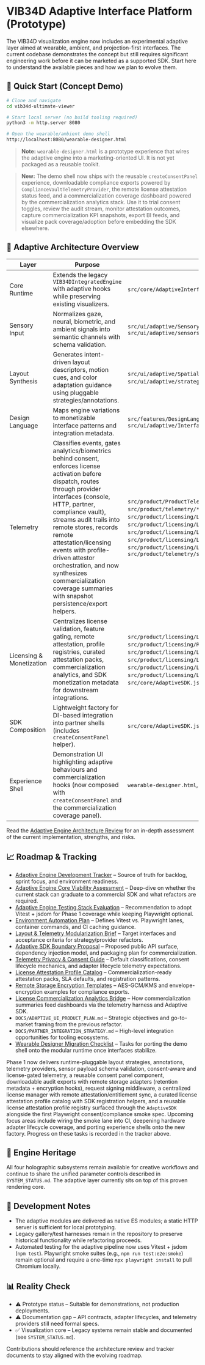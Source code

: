 # VIB34D Adaptive Interface Platform (Prototype)

The VIB34D visualization engine now includes an experimental adaptive layer aimed at wearable, ambient, and projection-first interfaces. The current codebase demonstrates the concept but still requires significant engineering work before it can be marketed as a supported SDK. Start here to understand the available pieces and how we plan to evolve them.

## 🚀 Quick Start (Concept Demo)

```bash
# Clone and navigate
cd vib34d-ultimate-viewer

# Start local server (no build tooling required)
python3 -m http.server 8080

# Open the wearable/ambient demo shell
http://localhost:8080/wearable-designer.html
```

> **Note:** `wearable-designer.html` is a prototype experience that wires the adaptive engine into a marketing-oriented UI. It is not yet packaged as a reusable toolkit.

> **New:** The demo shell now ships with the reusable `createConsentPanel` experience, downloadable compliance exports powered by `ComplianceVaultTelemetryProvider`, the remote license attestation status feed, and a commercialization coverage dashboard powered by the commercialization analytics stack. Use it to trial consent toggles, review the audit stream, monitor attestation outcomes, capture commercialization KPI snapshots, export BI feeds, and visualize pack coverage/adoption before embedding the SDK elsewhere.

## 🧠 Adaptive Architecture Overview

| Layer | Purpose | Key Files |
|-------|---------|-----------|
| Core Runtime | Extends the legacy `VIB34DIntegratedEngine` with adaptive hooks while preserving existing visualizers. | `src/core/AdaptiveInterfaceEngine.js` |
| Sensory Input | Normalizes gaze, neural, biometric, and ambient signals into semantic channels with schema validation. | `src/ui/adaptive/SensoryInputBridge.js`, `src/ui/adaptive/sensors/SensorSchemaRegistry.js` |
| Layout Synthesis | Generates intent-driven layout descriptors, motion cues, and color adaptation guidance using pluggable strategies/annotations. | `src/ui/adaptive/SpatialLayoutSynthesizer.js`, `src/ui/adaptive/strategies/*`, `src/ui/adaptive/annotations/*` |
| Design Language | Maps engine variations to monetizable interface patterns and integration metadata. | `src/features/DesignLanguageManager.js`, `src/ui/adaptive/InterfacePatternRegistry.js` |
| Telemetry | Classifies events, gates analytics/biometrics behind consent, enforces license activation before dispatch, routes through provider interfaces (console, HTTP, partner, compliance vault), streams audit trails into remote stores, records remote attestation/licensing events with profile-driven attestor orchestration, and now synthesizes commercialization coverage summaries with snapshot persistence/export helpers. | `src/product/ProductTelemetryHarness.js`, `src/product/telemetry/*`, `src/product/licensing/LicenseManager.js`, `src/product/licensing/LicenseAttestationProfileRegistry.js`, `src/product/licensing/LicenseAttestationProfileCatalog.js`, `src/product/licensing/LicenseCommercializationReporter.js`, `src/product/licensing/LicenseCommercializationSnapshotStore.js`, `src/product/telemetry/storage/RemoteStorageAdapters.js` |
| Licensing & Monetization | Centralizes license validation, feature gating, remote attestation, profile registries, curated attestation packs, commercialization analytics, and SDK monetization metadata for downstream integrations. | `src/product/licensing/LicenseManager.js`, `src/product/licensing/RemoteLicenseAttestor.js`, `src/product/licensing/LicenseAttestationProfileRegistry.js`, `src/product/licensing/LicenseAttestationProfileCatalog.js`, `src/product/licensing/LicenseCommercializationReporter.js`, `src/product/licensing/LicenseCommercializationSnapshotStore.js`, `src/core/AdaptiveSDK.js`, `types/adaptive-sdk.d.ts` |
| SDK Composition | Lightweight factory for DI-based integration into partner shells (includes `createConsentPanel` helper). | `src/core/AdaptiveSDK.js` |
| Experience Shell | Demonstration UI highlighting adaptive behaviours and commercialization hooks (now composed with `createConsentPanel` and the commercialization coverage panel). | `wearable-designer.html`, `src/ui/components/ConsentPanel.js` |

Read the [Adaptive Engine Architecture Review](DOCS/ADAPTIVE_ENGINE_ARCHITECTURE_REVIEW.md) for an in-depth assessment of the current implementation, strengths, and risks.

## 📈 Roadmap & Tracking

- [Adaptive Engine Development Tracker](PLANNING/ADAPTIVE_ENGINE_TRACKER.md) – Source of truth for backlog, sprint focus, and environment readiness.
- [Adaptive Engine Core Viability Assessment](DOCS/ADAPTIVE_ENGINE_CORE_ASSESSMENT.md) – Deep-dive on whether the current stack can graduate to a commercial SDK and what refactors are required.
- [Adaptive Engine Testing Stack Evaluation](DOCS/TESTING_STACK_EVALUATION.md) – Recommendation to adopt Vitest + jsdom for Phase 1 coverage while keeping Playwright optional.
- [Environment Automation Plan](PLANNING/ENVIRONMENT_AUTOMATION_PLAN.md) – Defines Vitest vs. Playwright lanes, container commands, and CI caching guidance.
- [Layout & Telemetry Modularization Brief](DOCS/LAYOUT_TELEMETRY_MODULARIZATION_BRIEF.md) – Target interfaces and acceptance criteria for strategy/provider refactors.
- [Adaptive SDK Boundary Proposal](DOCS/SDK_BOUNDARY_PROPOSAL.md) – Proposed public API surface, dependency injection model, and packaging plan for commercialization.
- [Telemetry Privacy & Consent Guide](DOCS/TELEMETRY_PRIVACY_AND_CONSENT_GUIDE.md) – Default classifications, consent lifecycle mechanics, and adapter lifecycle telemetry expectations.
- [License Attestation Profile Catalog](DOCS/LICENSE_ATTESTATION_PROFILE_CATALOG.md) – Commercialization-ready attestation packs, SLA defaults, and registration patterns.
- [Remote Storage Encryption Templates](DOCS/REMOTE_STORAGE_ENCRYPTION_TEMPLATES.md) – AES-GCM/KMS and envelope-encryption examples for compliance exports.
- [License Commercialization Analytics Bridge](DOCS/LICENSE_COMMERCIALIZATION_ANALYTICS.md) – How commercialization summaries feed dashboards via the telemetry harness and Adaptive SDK.
- `DOCS/ADAPTIVE_UI_PRODUCT_PLAN.md` – Strategic objectives and go-to-market framing from the previous refactor.
- `DOCS/PARTNER_INTEGRATION_STRATEGY.md` – High-level integration opportunities for tooling ecosystems.
- [Wearable Designer Migration Checklist](PLANNING/WEARABLE_DESIGNER_MIGRATION_CHECKLIST.md) – Tasks for porting the demo shell onto the modular runtime once interfaces stabilize.

Phase 1 now delivers runtime-pluggable layout strategies, annotations, telemetry providers, sensor payload schema validation, consent-aware and license-gated telemetry, a reusable consent panel component, downloadable audit exports with remote storage adapters (retention metadata + encryption hooks), request signing middleware, a centralized license manager with remote attestation/entitlement sync, a curated license attestation profile catalog with SDK registration helpers, and a reusable license attestation profile registry surfaced through the `AdaptiveSDK` alongside the first Playwright consent/compliance smoke spec. Upcoming focus areas include wiring the smoke lane into CI, deepening hardware adapter lifecycle coverage, and porting experience shells onto the new factory. Progress on these tasks is recorded in the tracker above.

## 🎨 Engine Heritage

All four holographic subsystems remain available for creative workflows and continue to share the unified parameter controls described in `SYSTEM_STATUS.md`. The adaptive layer currently sits on top of this proven rendering core.

## 🔧 Development Notes

- The adaptive modules are delivered as native ES modules; a static HTTP server is sufficient for local prototyping.
- Legacy gallery/test harnesses remain in the repository to preserve historical functionality while refactoring proceeds.
- Automated testing for the adaptive pipeline now uses Vitest + jsdom (`npm test`). Playwright smoke suites (e.g., `npm run test:e2e:smoke`) remain optional and require a one-time `npx playwright install` to pull Chromium locally.

## 📊 Reality Check

- ⚠️ Prototype status – Suitable for demonstrations, not production deployments.
- ⚠️ Documentation gap – API contracts, adapter lifecycles, and telemetry providers still need formal specs.
- ✅ Visualization core – Legacy systems remain stable and documented (see `SYSTEM_STATUS.md`).

Contributions should reference the architecture review and tracker documents to stay aligned with the evolving roadmap.
